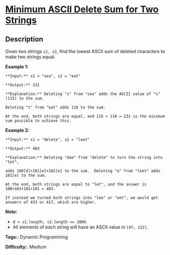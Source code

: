 # [Minimum ASCII Delete Sum for Two Strings][title]

## Description

Given two strings `s1, s2`, find the lowest ASCII sum of deleted characters to
make two strings equal.

**Example 1:**  

    
    
    **Input:** s1 = "sea", s2 = "eat"
    **Output:** 231
    **Explanation:** Deleting "s" from "sea" adds the ASCII value of "s" (115) to the sum.
    Deleting "t" from "eat" adds 116 to the sum.
    At the end, both strings are equal, and 115 + 116 = 231 is the minimum sum possible to achieve this.
    

**Example 2:**  

    
    
    **Input:** s1 = "delete", s2 = "leet"
    **Output:** 403
    **Explanation:** Deleting "dee" from "delete" to turn the string into "let",
    adds 100[d]+101[e]+101[e] to the sum.  Deleting "e" from "leet" adds 101[e] to the sum.
    At the end, both strings are equal to "let", and the answer is 100+101+101+101 = 403.
    If instead we turned both strings into "lee" or "eet", we would get answers of 433 or 417, which are higher.
    

**Note:**

* `0 < s1.length, s2.length <= 1000`.
* All elements of each string will have an ASCII value in `[97, 122]`.


**Tags:**: Dynamic Programming

**Difficulty:**: Medium

[title]: https://leetcode.com/problems/minimum-ascii-delete-sum-for-two-strings
